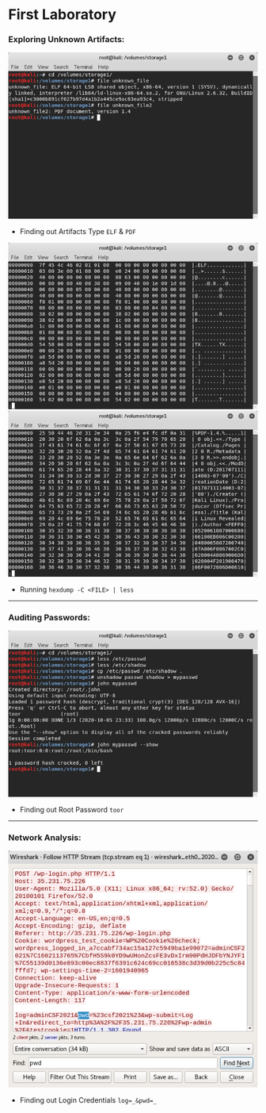 # First Laboratory

### Exploring Unknown Artifacts:

![Exploring Artifacts Type](./Pictures/ExploringArtifactsType.png)

- Finding out Artifacts Type `ELF` & `PDF`

![Exploring Artifacts Content](./Pictures/ExploringArtifactsContent_1.png)
![Exploring Artifacts Content](./Pictures/ExploringArtifactsContent_2.png)

- Running `hexdump -C <FILE> | less`

---

### Auditing Passwords:

![Auditing Passwords](./Pictures/AuditingPasswords.png)

- Finding out Root Password `toor`

---

### Network Analysis:

![Network Analysis](./Pictures/NetworkAnalysis.png)

- Finding out Login Credentials `log=_&pwd=_`
